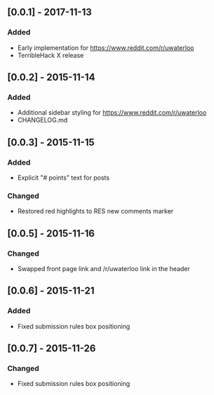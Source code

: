 ## [0.0.1] - 2017-11-13
### Added
- Early implementation for https://www.reddit.com/r/uwaterloo
- TerribleHack X release

## [0.0.2] - 2015-11-14
### Added
- Additional sidebar styling for https://www.reddit.com/r/uwaterloo
- CHANGELOG.md

## [0.0.3] - 2015-11-15
### Added
- Explicit "# points" text for posts
### Changed
- Restored red highlights to RES new comments marker

## [0.0.5] - 2015-11-16
### Changed
- Swapped front page link and /r/uwaterloo link in the header

## [0.0.6] - 2015-11-21
### Added
- Fixed submission rules box positioning

## [0.0.7] - 2015-11-26
### Changed
- Fixed submission rules box positioning
